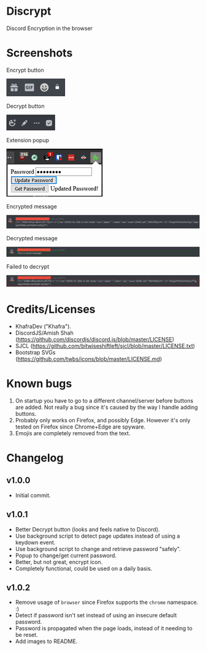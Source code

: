 # Discrypt
 Discord Encryption in the browser

# Screenshots
Encrypt button 

![](assets/encrypt.png)

Decrypt button 

![](assets/decrypt.png)

Extension popup

![](assets/popup.png)

Encrypted message

![](assets/encrypted.png)

Decrypted message

![](assets/decrypted.png)

Failed to decrypt

![](assets/fail_decrypt.png)

# Credits/Licenses
* KhafraDev ("Khafra").
* DiscordJS/Amish Shah (https://github.com/discordjs/discord.js/blob/master/LICENSE)
* SJCL (https://github.com/bitwiseshiftleft/sjcl/blob/master/LICENSE.txt)
* Bootstrap SVGs (https://github.com/twbs/icons/blob/master/LICENSE.md)

# Known bugs
1. On startup you have to go to a different channel/server before buttons are added. Not really a bug since it's caused by the way I handle adding buttons.
2. Probably only works on Firefox, and possibly Edge. However it's only tested on Firefox since Chrome+Edge are spyware. 
3. Emojis are completely removed from the text.

# Changelog
## v1.0.0
* Initial commit.

## v1.0.1
* Better Decrypt button (looks and feels native to Discord).
* Use background script to detect page updates instead of using a keydown event.
* Use background script to change and retrieve password "safely". 
* Popup to change/get current password. 
* Better, but not great, encrypt icon.
* Completely functional, could be used on a daily basis.  

## v1.0.2
* Remove usage of ``browser`` since Firefox supports the ``chrome`` namespace. :)
* Detect if password isn't set instead of using an insecure default password.
* Password is propagated when the page loads, instead of it needing to be reset. 
* Add images to README.